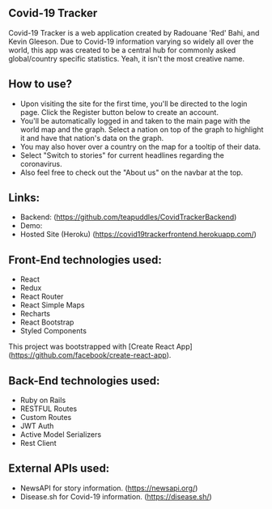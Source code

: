 ## Covid-19 Tracker

Covid-19 Tracker is a web application created by Radouane 'Red' Bahi, and Kevin Gleeson. Due to Covid-19 information varying so widely all over the world, this app was created to be a central hub for commonly asked global/country specific statistics. Yeah, it isn't the most creative name.

## How to use?

- Upon visiting the site for the first time, you'll be directed to the login page. Click the Register button below to create an account.
- You'll be automatically logged in and taken to the main page with the world map and the graph. Select a nation on top of the graph to highlight it and have that nation's data on the graph.
- You may also hover over a country on the map for a tooltip of their data.
- Select "Switch to stories" for current headlines regarding the coronavirus.
- Also feel free to check out the "About us" on the navbar at the top.

## Links:
  - Backend: (https://github.com/teapuddles/CovidTrackerBackend)
  - Demo:
  - Hosted Site (Heroku) (https://covid19trackerfrontend.herokuapp.com/)
  
## Front-End technologies used:
  - React
  - Redux
  - React Router
  - React Simple Maps
  - Recharts
  - React Bootstrap
  - Styled Components
  
  This project was bootstrapped with [Create React App]
  (https://github.com/facebook/create-react-app).

## Back-End technologies used:
  - Ruby on Rails
  - RESTFUL Routes
  - Custom Routes
  - JWT Auth
  - Active Model Serializers
  - Rest Client

## External APIs used:
  - NewsAPI for story information. (https://newsapi.org/)
  - Disease.sh for Covid-19 information. (https://disease.sh/)
